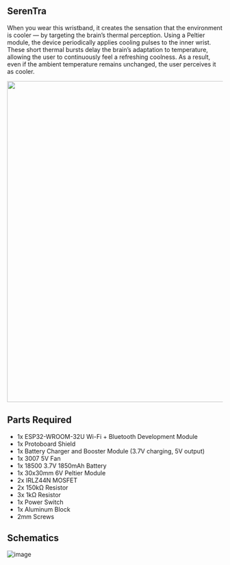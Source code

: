## SerenTra

When you wear this wristband, it creates the sensation that the environment is cooler — by targeting the brain’s thermal perception. Using a Peltier module, the device periodically applies cooling pulses to the inner wrist. These short thermal bursts delay the brain’s adaptation to temperature, allowing the user to continuously feel a refreshing coolness. As a result, even if the ambient temperature remains unchanged, the user perceives it as cooler.





<img src="https://github.com/user-attachments/assets/adbba245-7512-4a9f-b08e-1f12727fd686" width="750">








## Parts Required

- 1x ESP32-WROOM-32U Wi-Fi + Bluetooth Development Module  
- 1x Protoboard Shield  
- 1x Battery Charger and Booster Module (3.7V charging, 5V output)  
- 1x 3007 5V Fan  
- 1x 18500 3.7V 1850mAh Battery  
- 1x 30x30mm 6V Peltier Module  
- 2x IRLZ44N MOSFET  
- 2x 150kΩ Resistor  
- 3x 1kΩ Resistor  
- 1x Power Switch  
- 1x Aluminum Block  
- 2mm Screws  



## Schematics

![image](https://github.com/user-attachments/assets/1fe4677b-edd2-4939-8cc3-29295d1322ef)

